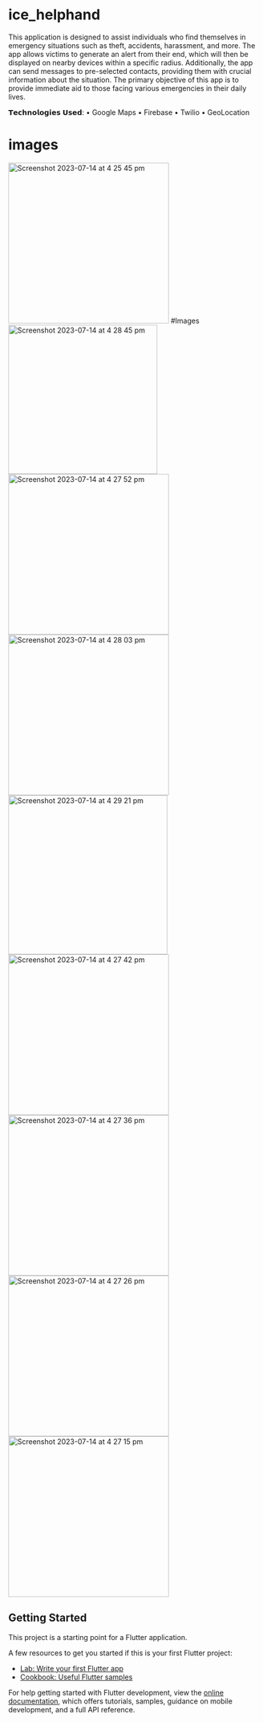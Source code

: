 

# ice_helphand

This application is designed to assist individuals who find themselves in emergency situations such as theft, accidents, harassment, and more. The app allows victims to generate an alert from their end, which will then be displayed on nearby devices within a specific radius. Additionally, the app can send messages to pre-selected contacts, providing them with crucial information about the situation.
The primary objective of this app is to provide immediate aid to those facing various emergencies in their daily lives.

𝗧𝗲𝗰𝗵𝗻𝗼𝗹𝗼𝗴𝗶𝗲𝘀 𝗨𝘀𝗲𝗱:
• Google Maps
• Firebase
• Twilio
• GeoLocation

# images

<img width="320" alt="Screenshot 2023-07-14 at 4 25 45 pm" src="https://github.com/Amir-Yaseen/ice_helphand_app-main/assets/63316291/f5ac707d-cd91-4763-8562-02c3ba83221e">
#Images
<img width="297" alt="Screenshot 2023-07-14 at 4 28 45 pm" src="https://github.com/Amir-Yaseen/ice_helphand_app-main/assets/63316291/3bcb560b-4a95-489f-8fca-878d309dab26">
<img width="320" alt="Screenshot 2023-07-14 at 4 27 52 pm" src="https://github.com/Amir-Yaseen/ice_helphand_app-main/assets/63316291/ecd5ad7e-19f3-4553-bb36-35887962bc95">
<img width="320" alt="Screenshot 2023-07-14 at 4 28 03 pm" src="https://github.com/Amir-Yaseen/ice_helphand_app-main/assets/63316291/fcc17e37-4643-4d68-bc93-cb4aa91c7c26">
<img width="317" alt="Screenshot 2023-07-14 at 4 29 21 pm" src="https://github.com/Amir-Yaseen/ice_helphand_app-main/assets/63316291/1f5e080f-87e7-4e4e-ab95-2f745bde90de">
<img width="320" alt="Screenshot 2023-07-14 at 4 27 42 pm" src="https://github.com/Amir-Yaseen/ice_helphand_app-main/assets/63316291/cc10a873-f3ef-4612-88f9-83d3b9760dda">
<img width="320" alt="Screenshot 2023-07-14 at 4 27 36 pm" src="https://github.com/Amir-Yaseen/ice_helphand_app-main/assets/63316291/317979fa-358b-492d-bd11-558c43856a11">
<img width="320" alt="Screenshot 2023-07-14 at 4 27 26 pm" src="https://github.com/Amir-Yaseen/ice_helphand_app-main/assets/63316291/12593fcc-ce6a-4f83-bccd-6ce1144b0bb5">
<img width="320" alt="Screenshot 2023-07-14 at 4 27 15 pm" src="https://github.com/Amir-Yaseen/ice_helphand_app-main/assets/63316291/85900be3-7078-43b2-95f0-b541280d8b07">

## Getting Started

This project is a starting point for a Flutter application.

A few resources to get you started if this is your first Flutter project:

- [Lab: Write your first Flutter app](https://docs.flutter.dev/get-started/codelab)
- [Cookbook: Useful Flutter samples](https://docs.flutter.dev/cookbook)

For help getting started with Flutter development, view the
[online documentation](https://docs.flutter.dev/), which offers tutorials,
samples, guidance on mobile development, and a full API reference.
